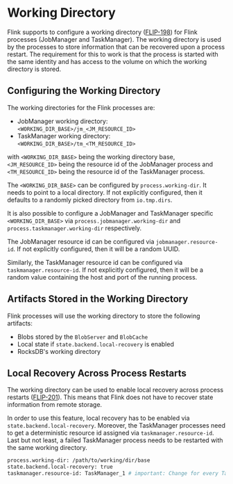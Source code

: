 <!--
Licensed to the Apache Software Foundation (ASF) under one
or more contributor license agreements.  See the NOTICE file
distributed with this work for additional information
regarding copyright ownership.  The ASF licenses this file
to you under the Apache License, Version 2.0 (the
"License"); you may not use this file except in compliance
with the License.  You may obtain a copy of the License at

  http://www.apache.org/licenses/LICENSE-2.0

Unless required by applicable law or agreed to in writing,
software distributed under the License is distributed on an
"AS IS" BASIS, WITHOUT WARRANTIES OR CONDITIONS OF ANY
KIND, either express or implied.  See the License for the
specific language governing permissions and limitations
under the License.
-->

# Working Directory

Flink supports to configure a working directory ([FLIP-198](https://cwiki.apache.org/confluence/x/ZZiqCw)) for Flink
processes (JobManager and TaskManager). The working directory is used by the processes to store information that can be
recovered upon a process restart. The requirement for this to work is that the process is started with the same identity
and has access to the volume on which the working directory is stored.

## Configuring the Working Directory

The working directories for the Flink processes are:

* JobManager working directory: `<WORKING_DIR_BASE>/jm_<JM_RESOURCE_ID>`
* TaskManager working directory: `<WORKING_DIR_BASE>/tm_<TM_RESOURCE_ID>`

with `<WORKING_DIR_BASE>` being the working directory base, `<JM_RESOURCE_ID>` being the resource id of the JobManager
process and `<TM_RESOURCE_ID>` being the resource id of the TaskManager process.

The `<WORKING_DIR_BASE>` can be configured by `process.working-dir`. It needs to point to a local directory. If not
explicitly configured, then it defaults to a randomly picked directory from `io.tmp.dirs`.

It is also possible to configure a JobManager and TaskManager specific `<WORKING_DIR_BASE>`
via `process.jobmanager.working-dir` and `process.taskmanager.working-dir` respectively.

The JobManager resource id can be configured via `jobmanager.resource-id`. If not explicitly configured, then it will be
a random UUID.

Similarly, the TaskManager resource id can be configured via `taskmanager.resource-id`. If not explicitly configured,
then it will be a random value containing the host and port of the running process.

## Artifacts Stored in the Working Directory

Flink processes will use the working directory to store the following artifacts:

* Blobs stored by the `BlobServer` and `BlobCache`
* Local state if `state.backend.local-recovery` is enabled
* RocksDB's working directory

## Local Recovery Across Process Restarts

The working directory can be used to enable local recovery across process
restarts ([FLIP-201](https://cwiki.apache.org/confluence/x/wJuqCw)). This means that Flink does not have to recover
state information from remote storage.

In order to use this feature, local recovery has to be enabled via `state.backend.local-recovery`. Moreover, the
TaskManager processes need to get a deterministic resource id assigned via `taskmanager.resource-id`. Last but not
least, a failed TaskManager process needs to be restarted with the same working directory.

```bash
process.working-dir: /path/to/working/dir/base
state.backend.local-recovery: true
taskmanager.resource-id: TaskManager_1 # important: Change for every TaskManager process
```